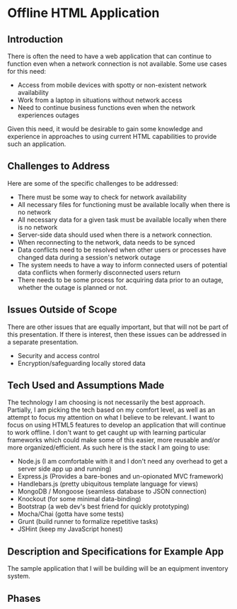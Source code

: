 # Offline HTML Application

## Introduction

There is often the need to have a web application that can continue to function even when a network connection is not
available. Some use cases for this need:

* Access from mobile devices with spotty or non-existent network availability
* Work from a laptop in situations without network access
* Need to continue business functions even when the network experiences outages

Given this need, it would be desirable to gain some knowledge and experience in approaches to using current HTML
capabilities to provide such an application.

## Challenges to Address

Here are some of the specific challenges to be addressed:

* There must be some way to check for network availability
* All necessary files for functioning must be available locally when there is no network
* All necessary data for a given task must be available locally when there is no network
* Server-side data should used when there is a network connection.
* When reconnecting to the network, data needs to be synced
* Data conflicts need to be resolved when other users or processes have changed data during a session's network
outage
* The system needs to have a way to inform connected users of potential data conflicts when formerly disconnected
users return
* There needs to be some process for acquiring data prior to an outage, whether the outage is planned or not.

## Issues Outside of Scope

There are other issues that are equally important, but that will not be part of this presentation. If there is 
interest, then these issues can be addressed in a separate presentation.

* Security and access control
* Encryption/safeguarding locally stored data

## Tech Used and Assumptions Made

The technology I am choosing is not necessarily the best approach.  Partially, I am picking the tech based on my
comfort level, as well as an attempt to focus my attention on what I believe to be relevant.  I want to focus 
on using HTML5 features to develop an application that will continue to work offline.  I don't want to get 
caught up with learning particular frameworks which could make some of this easier, more reusable and/or more 
organized/efficient.  As such here is the stack I am going to use:

* Node.js (I am comfortable with it and I don't need any overhead to get a server side app up and running)
* Express.js (Provides a bare-bones and un-opionated MVC framework)
* Handlebars.js (pretty ubiquitous template language for views)
* MongoDB / Mongoose (seamless database to JSON connection)
* Knockout (for some minimal data-binding)
* Bootstrap (a web dev's best friend for quickly prototyping)
* Mocha/Chai (gotta have some tests)
* Grunt (build runner to formalize repetitive tasks)
* JSHint (keep my JavaScript honest)

## Description and Specifications for Example App

The sample application that I will be building will be an equipment inventory system.

## Phases

